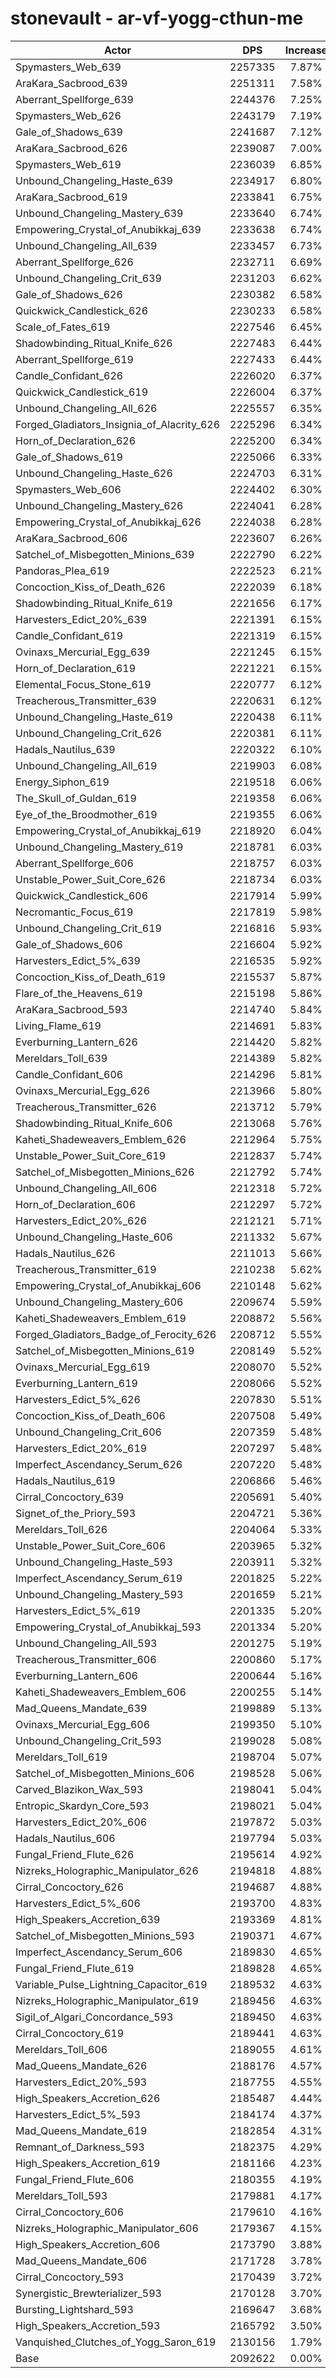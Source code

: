 # stonevault - ar-vf-yogg-cthun-me
| Actor | DPS | Increase |
|---|:---:|:---:|
|Spymasters_Web_639|2257335|7.87%|
|AraKara_Sacbrood_639|2251311|7.58%|
|Aberrant_Spellforge_639|2244376|7.25%|
|Spymasters_Web_626|2243179|7.19%|
|Gale_of_Shadows_639|2241687|7.12%|
|AraKara_Sacbrood_626|2239087|7.00%|
|Spymasters_Web_619|2236039|6.85%|
|Unbound_Changeling_Haste_639|2234917|6.80%|
|AraKara_Sacbrood_619|2233841|6.75%|
|Unbound_Changeling_Mastery_639|2233640|6.74%|
|Empowering_Crystal_of_Anubikkaj_639|2233638|6.74%|
|Unbound_Changeling_All_639|2233457|6.73%|
|Aberrant_Spellforge_626|2232711|6.69%|
|Unbound_Changeling_Crit_639|2231203|6.62%|
|Gale_of_Shadows_626|2230382|6.58%|
|Quickwick_Candlestick_626|2230233|6.58%|
|Scale_of_Fates_619|2227546|6.45%|
|Shadowbinding_Ritual_Knife_626|2227483|6.44%|
|Aberrant_Spellforge_619|2227433|6.44%|
|Candle_Confidant_626|2226020|6.37%|
|Quickwick_Candlestick_619|2226004|6.37%|
|Unbound_Changeling_All_626|2225557|6.35%|
|Forged_Gladiators_Insignia_of_Alacrity_626|2225296|6.34%|
|Horn_of_Declaration_626|2225200|6.34%|
|Gale_of_Shadows_619|2225066|6.33%|
|Unbound_Changeling_Haste_626|2224703|6.31%|
|Spymasters_Web_606|2224402|6.30%|
|Unbound_Changeling_Mastery_626|2224041|6.28%|
|Empowering_Crystal_of_Anubikkaj_626|2224038|6.28%|
|AraKara_Sacbrood_606|2223607|6.26%|
|Satchel_of_Misbegotten_Minions_639|2222790|6.22%|
|Pandoras_Plea_619|2222523|6.21%|
|Concoction_Kiss_of_Death_626|2222039|6.18%|
|Shadowbinding_Ritual_Knife_619|2221656|6.17%|
|Harvesters_Edict_20%_639|2221391|6.15%|
|Candle_Confidant_619|2221319|6.15%|
|Ovinaxs_Mercurial_Egg_639|2221245|6.15%|
|Horn_of_Declaration_619|2221221|6.15%|
|Elemental_Focus_Stone_619|2220777|6.12%|
|Treacherous_Transmitter_639|2220631|6.12%|
|Unbound_Changeling_Haste_619|2220438|6.11%|
|Unbound_Changeling_Crit_626|2220381|6.11%|
|Hadals_Nautilus_639|2220322|6.10%|
|Unbound_Changeling_All_619|2219903|6.08%|
|Energy_Siphon_619|2219518|6.06%|
|The_Skull_of_Guldan_619|2219358|6.06%|
|Eye_of_the_Broodmother_619|2219355|6.06%|
|Empowering_Crystal_of_Anubikkaj_619|2218920|6.04%|
|Unbound_Changeling_Mastery_619|2218781|6.03%|
|Aberrant_Spellforge_606|2218757|6.03%|
|Unstable_Power_Suit_Core_626|2218734|6.03%|
|Quickwick_Candlestick_606|2217914|5.99%|
|Necromantic_Focus_619|2217819|5.98%|
|Unbound_Changeling_Crit_619|2216816|5.93%|
|Gale_of_Shadows_606|2216604|5.92%|
|Harvesters_Edict_5%_639|2216535|5.92%|
|Concoction_Kiss_of_Death_619|2215537|5.87%|
|Flare_of_the_Heavens_619|2215198|5.86%|
|AraKara_Sacbrood_593|2214740|5.84%|
|Living_Flame_619|2214691|5.83%|
|Everburning_Lantern_626|2214420|5.82%|
|Mereldars_Toll_639|2214389|5.82%|
|Candle_Confidant_606|2214296|5.81%|
|Ovinaxs_Mercurial_Egg_626|2213966|5.80%|
|Treacherous_Transmitter_626|2213712|5.79%|
|Shadowbinding_Ritual_Knife_606|2213068|5.76%|
|Kaheti_Shadeweavers_Emblem_626|2212964|5.75%|
|Unstable_Power_Suit_Core_619|2212837|5.74%|
|Satchel_of_Misbegotten_Minions_626|2212792|5.74%|
|Unbound_Changeling_All_606|2212318|5.72%|
|Horn_of_Declaration_606|2212297|5.72%|
|Harvesters_Edict_20%_626|2212121|5.71%|
|Unbound_Changeling_Haste_606|2211332|5.67%|
|Hadals_Nautilus_626|2211013|5.66%|
|Treacherous_Transmitter_619|2210238|5.62%|
|Empowering_Crystal_of_Anubikkaj_606|2210148|5.62%|
|Unbound_Changeling_Mastery_606|2209674|5.59%|
|Kaheti_Shadeweavers_Emblem_619|2208872|5.56%|
|Forged_Gladiators_Badge_of_Ferocity_626|2208712|5.55%|
|Satchel_of_Misbegotten_Minions_619|2208149|5.52%|
|Ovinaxs_Mercurial_Egg_619|2208070|5.52%|
|Everburning_Lantern_619|2208066|5.52%|
|Harvesters_Edict_5%_626|2207830|5.51%|
|Concoction_Kiss_of_Death_606|2207508|5.49%|
|Unbound_Changeling_Crit_606|2207359|5.48%|
|Harvesters_Edict_20%_619|2207297|5.48%|
|Imperfect_Ascendancy_Serum_626|2207220|5.48%|
|Hadals_Nautilus_619|2206866|5.46%|
|Cirral_Concoctory_639|2205691|5.40%|
|Signet_of_the_Priory_593|2204721|5.36%|
|Mereldars_Toll_626|2204064|5.33%|
|Unstable_Power_Suit_Core_606|2203965|5.32%|
|Unbound_Changeling_Haste_593|2203911|5.32%|
|Imperfect_Ascendancy_Serum_619|2201825|5.22%|
|Unbound_Changeling_Mastery_593|2201659|5.21%|
|Harvesters_Edict_5%_619|2201335|5.20%|
|Empowering_Crystal_of_Anubikkaj_593|2201334|5.20%|
|Unbound_Changeling_All_593|2201275|5.19%|
|Treacherous_Transmitter_606|2200860|5.17%|
|Everburning_Lantern_606|2200644|5.16%|
|Kaheti_Shadeweavers_Emblem_606|2200255|5.14%|
|Mad_Queens_Mandate_639|2199889|5.13%|
|Ovinaxs_Mercurial_Egg_606|2199350|5.10%|
|Unbound_Changeling_Crit_593|2199028|5.08%|
|Mereldars_Toll_619|2198704|5.07%|
|Satchel_of_Misbegotten_Minions_606|2198528|5.06%|
|Carved_Blazikon_Wax_593|2198041|5.04%|
|Entropic_Skardyn_Core_593|2198021|5.04%|
|Harvesters_Edict_20%_606|2197872|5.03%|
|Hadals_Nautilus_606|2197794|5.03%|
|Fungal_Friend_Flute_626|2195614|4.92%|
|Nizreks_Holographic_Manipulator_626|2194818|4.88%|
|Cirral_Concoctory_626|2194687|4.88%|
|Harvesters_Edict_5%_606|2193700|4.83%|
|High_Speakers_Accretion_639|2193369|4.81%|
|Satchel_of_Misbegotten_Minions_593|2190371|4.67%|
|Imperfect_Ascendancy_Serum_606|2189830|4.65%|
|Fungal_Friend_Flute_619|2189828|4.65%|
|Variable_Pulse_Lightning_Capacitor_619|2189532|4.63%|
|Nizreks_Holographic_Manipulator_619|2189456|4.63%|
|Sigil_of_Algari_Concordance_593|2189450|4.63%|
|Cirral_Concoctory_619|2189441|4.63%|
|Mereldars_Toll_606|2189055|4.61%|
|Mad_Queens_Mandate_626|2188176|4.57%|
|Harvesters_Edict_20%_593|2187755|4.55%|
|High_Speakers_Accretion_626|2185487|4.44%|
|Harvesters_Edict_5%_593|2184174|4.37%|
|Mad_Queens_Mandate_619|2182854|4.31%|
|Remnant_of_Darkness_593|2182375|4.29%|
|High_Speakers_Accretion_619|2181166|4.23%|
|Fungal_Friend_Flute_606|2180355|4.19%|
|Mereldars_Toll_593|2179881|4.17%|
|Cirral_Concoctory_606|2179610|4.16%|
|Nizreks_Holographic_Manipulator_606|2179367|4.15%|
|High_Speakers_Accretion_606|2173790|3.88%|
|Mad_Queens_Mandate_606|2171728|3.78%|
|Cirral_Concoctory_593|2170439|3.72%|
|Synergistic_Brewterializer_593|2170128|3.70%|
|Bursting_Lightshard_593|2169647|3.68%|
|High_Speakers_Accretion_593|2165792|3.50%|
|Vanquished_Clutches_of_Yogg_Saron_619|2130156|1.79%|
|Base|2092622|0.00%|
